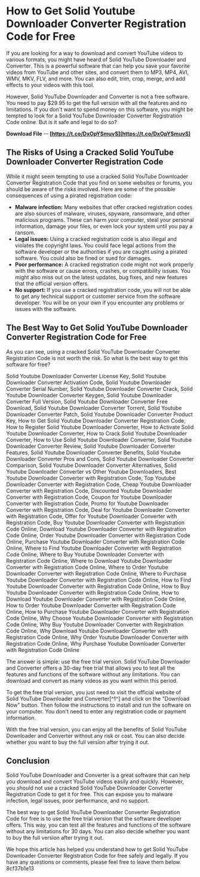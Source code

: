 # How to Get Solid Youtube Downloader Converter Registration Code for Free
 
If you are looking for a way to download and convert YouTube videos to various formats, you might have heard of Solid YouTube Downloader and Converter. This is a powerful software that can help you save your favorite videos from YouTube and other sites, and convert them to MP3, MP4, AVI, WMV, MKV, FLV, and more. You can also edit, trim, crop, merge, and add effects to your videos with this tool.
 
However, Solid YouTube Downloader and Converter is not a free software. You need to pay $29.95 to get the full version with all the features and no limitations. If you don't want to spend money on this software, you might be tempted to look for a Solid YouTube Downloader Converter Registration Code online. But is it safe and legal to do so?
 
**Download File ··· [https://t.co/DxOpYSmuvS](https://t.co/DxOpYSmuvS)**


 
## The Risks of Using a Cracked Solid YouTube Downloader Converter Registration Code
 
While it might seem tempting to use a cracked Solid YouTube Downloader Converter Registration Code that you find on some websites or forums, you should be aware of the risks involved. Here are some of the possible consequences of using a pirated registration code:
 
- **Malware infection:** Many websites that offer cracked registration codes are also sources of malware, viruses, spyware, ransomware, and other malicious programs. These can harm your computer, steal your personal information, damage your files, or even lock your system until you pay a ransom.
- **Legal issues:** Using a cracked registration code is also illegal and violates the copyright laws. You could face legal actions from the software developer or the authorities if you are caught using a pirated software. You could also be fined or sued for damages.
- **Poor performance:** A cracked registration code might not work properly with the software or cause errors, crashes, or compatibility issues. You might also miss out on the latest updates, bug fixes, and new features that the official version offers.
- **No support:** If you use a cracked registration code, you will not be able to get any technical support or customer service from the software developer. You will be on your own if you encounter any problems or issues with the software.

## The Best Way to Get Solid YouTube Downloader Converter Registration Code for Free
 
As you can see, using a cracked Solid YouTube Downloader Converter Registration Code is not worth the risk. So what is the best way to get this software for free?
 
Solid Youtube Downloader Converter License Key,  Solid Youtube Downloader Converter Activation Code,  Solid Youtube Downloader Converter Serial Number,  Solid Youtube Downloader Converter Crack,  Solid Youtube Downloader Converter Keygen,  Solid Youtube Downloader Converter Full Version,  Solid Youtube Downloader Converter Free Download,  Solid Youtube Downloader Converter Torrent,  Solid Youtube Downloader Converter Patch,  Solid Youtube Downloader Converter Product Key,  How to Get Solid Youtube Downloader Converter Registration Code,  How to Register Solid Youtube Downloader Converter,  How to Activate Solid Youtube Downloader Converter,  How to Crack Solid Youtube Downloader Converter,  How to Use Solid Youtube Downloader Converter,  Solid Youtube Downloader Converter Review,  Solid Youtube Downloader Converter Features,  Solid Youtube Downloader Converter Benefits,  Solid Youtube Downloader Converter Pros and Cons,  Solid Youtube Downloader Converter Comparison,  Solid Youtube Downloader Converter Alternatives,  Solid Youtube Downloader Converter vs Other Youtube Downloaders,  Best Youtube Downloader Converter with Registration Code,  Top Youtube Downloader Converter with Registration Code,  Cheap Youtube Downloader Converter with Registration Code,  Discounted Youtube Downloader Converter with Registration Code,  Coupon for Youtube Downloader Converter with Registration Code,  Promo for Youtube Downloader Converter with Registration Code,  Deal for Youtube Downloader Converter with Registration Code,  Offer for Youtube Downloader Converter with Registration Code,  Buy Youtube Downloader Converter with Registration Code Online,  Download Youtube Downloader Converter with Registration Code Online,  Order Youtube Downloader Converter with Registration Code Online,  Purchase Youtube Downloader Converter with Registration Code Online,  Where to Find Youtube Downloader Converter with Registration Code Online,  Where to Buy Youtube Downloader Converter with Registration Code Online,  Where to Download Youtube Downloader Converter with Registration Code Online,  Where to Order Youtube Downloader Converter with Registration Code Online,  Where to Purchase Youtube Downloader Converter with Registration Code Online,  How to Find Youtube Downloader Converter with Registration Code Online,  How to Buy Youtube Downloader Converter with Registration Code Online,  How to Download Youtube Downloader Converter with Registration Code Online,  How to Order Youtube Downloader Converter with Registration Code Online,  How to Purchase Youtube Downloader Converter with Registration Code Online,  Why Choose Youtube Downloader Converter with Registration Code Online,  Why Buy Youtube Downloader Converter with Registration Code Online,  Why Download Youtube Downloader Converter with Registration Code Online,  Why Order Youtube Downloader Converter with Registration Code Online,  Why Purchase Youtube Downloader Converter with Registration Code Online
 
The answer is simple: use the free trial version. Solid YouTube Downloader and Converter offers a 30-day free trial that allows you to test all the features and functions of the software without any limitations. You can download and convert as many videos as you want within this period.
 
To get the free trial version, you just need to visit the official website of Solid YouTube Downloader and Converter[^1^] and click on the "Download Now" button. Then follow the instructions to install and run the software on your computer. You don't need to enter any registration code or payment information.
 
With the free trial version, you can enjoy all the benefits of Solid YouTube Downloader and Converter without any risk or cost. You can also decide whether you want to buy the full version after trying it out.
 
## Conclusion
 
Solid YouTube Downloader and Converter is a great software that can help you download and convert YouTube videos easily and quickly. However, you should not use a cracked Solid YouTube Downloader Converter Registration Code to get it for free. This can expose you to malware infection, legal issues, poor performance, and no support.
 
The best way to get Solid YouTube Downloader Converter Registration Code for free is to use the free trial version that the software developer offers. This way, you can test all the features and functions of the software without any limitations for 30 days. You can also decide whether you want to buy the full version after trying it out.
 
We hope this article has helped you understand how to get Solid YouTube Downloader Converter Registration Code for free safely and legally. If you have any questions or comments, please feel free to leave them below.
 8cf37b1e13
 
